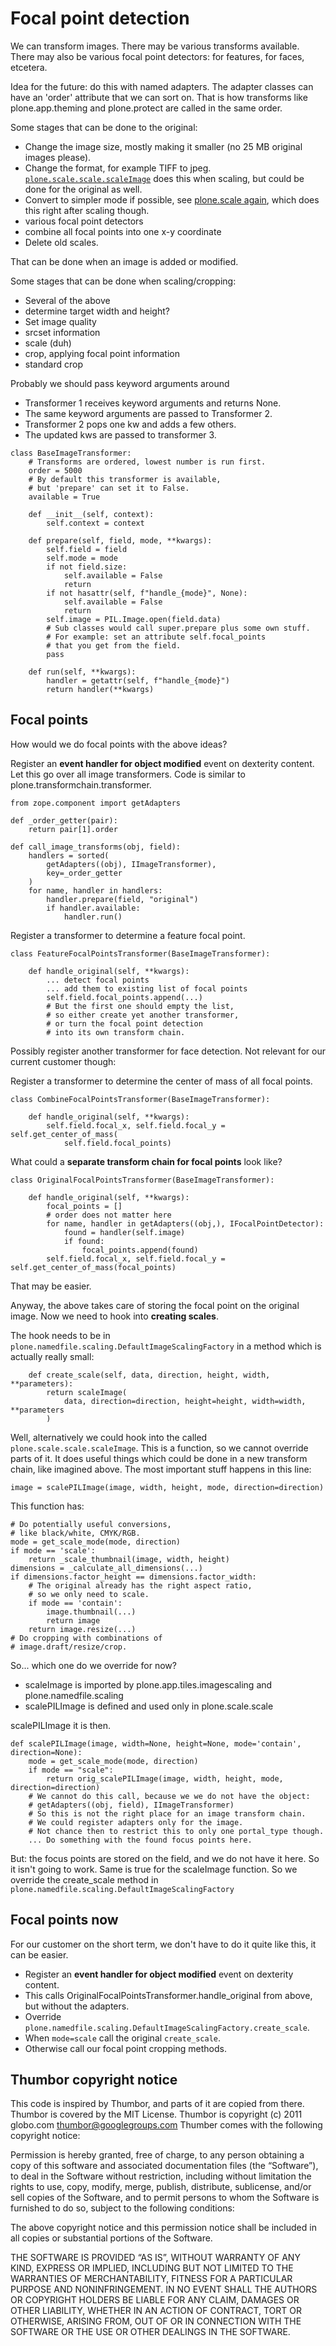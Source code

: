 # Focal point detection

We can transform images.
There may be various transforms available.
There may also be various focal point detectors: for features, for faces, etcetera.

Idea for the future: do this with named adapters.
The adapter classes can have an 'order' attribute that we can sort on.
That is how transforms like plone.app.theming and plone.protect are called in the same order.

Some stages that can be done to the original:

- Change the image size, mostly making it smaller (no 25 MB original images please).
- Change the format, for example TIFF to jpeg. [`plone.scale.scale.scaleImage`](https://github.com/plone/plone.scale/blob/3.1.2/plone/scale/scale.py#L58-L66) does this when scaling, but could be done for the original as well.
- Convert to simpler mode if possible, see [plone.scale again](https://github.com/plone/plone.scale/blob/3.1.2/plone/scale/scale.py#L71-L89), which does this right after scaling though.
- various focal point detectors
- combine all focal points into one x-y coordinate
- Delete old scales.

That can be done when an image is added or modified.

Some stages that can be done when scaling/cropping:

- Several of the above
- determine target width and height?
- Set image quality
- srcset information
- scale (duh)
- crop, applying focal point information
- standard crop

Probably we should pass keyword arguments around
- Transformer 1 receives keyword arguments and returns None.
- The same keyword arguments are passed to Transformer 2.
- Transformer 2 pops one kw and adds a few others.
- The updated kws are passed to transformer 3.

```
class BaseImageTransformer:
    # Transforms are ordered, lowest number is run first.
    order = 5000
    # By default this transformer is available,
    # but 'prepare' can set it to False.
    available = True

    def __init__(self, context):
        self.context = context

    def prepare(self, field, mode, **kwargs):
        self.field = field
        self.mode = mode
        if not field.size:
            self.available = False
            return
        if not hasattr(self, f"handle_{mode}", None):
            self.available = False
            return
        self.image = PIL.Image.open(field.data)
        # Sub classes would call super.prepare plus some own stuff.
        # For example: set an attribute self.focal_points
        # that you get from the field.
        pass

    def run(self, **kwargs):
        handler = getattr(self, f"handle_{mode}")
        return handler(**kwargs)

```

## Focal points

How would we do focal points with the above ideas?

Register an **event handler for object modified** event on dexterity content.
Let this go over all image transformers.
Code is similar to plone.transformchain.transformer.

```
from zope.component import getAdapters

def _order_getter(pair):
    return pair[1].order

def call_image_transforms(obj, field):
    handlers = sorted(
        getAdapters((obj), IImageTransformer),
        key=_order_getter
    )
    for name, handler in handlers:
        handler.prepare(field, "original")
        if handler.available:
            handler.run()

```

Register a transformer to determine a feature focal point.

```
class FeatureFocalPointsTransformer(BaseImageTransformer):

    def handle_original(self, **kwargs):
        ... detect focal points
        ... add them to existing list of focal points
        self.field.focal_points.append(...)
        # But the first one should empty the list,
        # so either create yet another transformer,
        # or turn the focal point detection
        # into its own transform chain.

```

Possibly register another transformer for face detection.
Not relevant for our current customer though:

Register a transformer to determine the center of mass of all focal points.

```
class CombineFocalPointsTransformer(BaseImageTransformer):

    def handle_original(self, **kwargs):
        self.field.focal_x, self.field.focal_y = self.get_center_of_mass(
            self.field.focal_points)
```

What could a **separate transform chain for focal points** look like?

```
class OriginalFocalPointsTransformer(BaseImageTransformer):

    def handle_original(self, **kwargs):
        focal_points = []
        # order does not matter here
        for name, handler in getAdapters((obj,), IFocalPointDetector):
            found = handler(self.image)
            if found:
                focal_points.append(found)
        self.field.focal_x, self.field.focal_y = self.get_center_of_mass(focal_points)
```

That may be easier.

Anyway, the above takes care of storing the focal point on the original image.
Now we need to hook into **creating scales**.

The hook needs to be in `plone.namedfile.scaling.DefaultImageScalingFactory` in a method which is actually really small:

```
    def create_scale(self, data, direction, height, width, **parameters):
        return scaleImage(
            data, direction=direction, height=height, width=width, **parameters
        )
```

Well, alternatively we could hook into the called `plone.scale.scale.scaleImage`.
This is a function, so we cannot override parts of it.
It does useful things which could be done in a new transform chain, like imagined above.
The most important stuff happens in this line:

```
image = scalePILImage(image, width, height, mode, direction=direction)
```

This function has:

```
# Do potentially useful conversions,
# like black/white, CMYK/RGB.
mode = get_scale_mode(mode, direction)
if mode == 'scale':
    return _scale_thumbnail(image, width, height)
dimensions = _calculate_all_dimensions(...)
if dimensions.factor_height == dimensions.factor_width:
    # The original already has the right aspect ratio,
    # so we only need to scale.
    if mode == 'contain':
        image.thumbnail(...)
        return image
    return image.resize(...)
# Do cropping with combinations of
# image.draft/resize/crop.
```

So... which one do we override for now?

- scaleImage is imported by plone.app.tiles.imagescaling and plone.namedfile.scaling
- scalePILImage is defined and used only in plone.scale.scale

scalePILImage it is then.

```
def scalePILImage(image, width=None, height=None, mode='contain', direction=None):
    mode = get_scale_mode(mode, direction)
    if mode == "scale":
        return orig_scalePILImage(image, width, height, mode, direction=direction)
    # We cannot do this call, because we we do not have the object:
    # getAdapters((obj, field), IImageTransformer)
    # So this is not the right place for an image transform chain.
    # We could register adapters only for the image.
    # Not chance then to restrict this to only one portal_type though.
    ... Do something with the found focus points here.
```

But: the focus points are stored on the field, and we do not have it here.
So it isn't going to work.
Same is true for the scaleImage function.
So we override the create_scale method in `plone.namedfile.scaling.DefaultImageScalingFactory`

## Focal points now

For our customer on the short term, we don't have to do it quite like this, it can be easier.

- Register an **event handler for object modified** event on dexterity content.
- This calls OriginalFocalPointsTransformer.handle_original from above, but without the adapters.
- Override `plone.namedfile.scaling.DefaultImageScalingFactory.create_scale`.
- When `mode=scale` call the original `create_scale`.
- Otherwise call our focal point cropping methods.


## Thumbor copyright notice

This code is inspired by Thumbor, and parts of it are copied from there.
Thumbor is covered by the MIT License.
Thumbor is copyright (c) 2011 globo.com thumbor@googlegroups.com
Thumber comes with the following copyright notice:

Permission is hereby granted, free of charge, to any person obtaining a copy of this software and associated documentation files (the “Software”), to deal in the Software without restriction, including without limitation the rights to use, copy, modify, merge, publish, distribute, sublicense, and/or sell copies of the Software, and to permit persons to whom the Software is furnished to do so, subject to the following conditions:

The above copyright notice and this permission notice shall be included in all copies or substantial portions of the Software.

THE SOFTWARE IS PROVIDED “AS IS”, WITHOUT WARRANTY OF ANY KIND, EXPRESS OR IMPLIED, INCLUDING BUT NOT LIMITED TO THE WARRANTIES OF MERCHANTABILITY, FITNESS FOR A PARTICULAR PURPOSE AND NONINFRINGEMENT. IN NO EVENT SHALL THE AUTHORS OR COPYRIGHT HOLDERS BE LIABLE FOR ANY CLAIM, DAMAGES OR OTHER LIABILITY, WHETHER IN AN ACTION OF CONTRACT, TORT OR OTHERWISE, ARISING FROM, OUT OF OR IN CONNECTION WITH THE SOFTWARE OR THE USE OR OTHER DEALINGS IN THE SOFTWARE.
